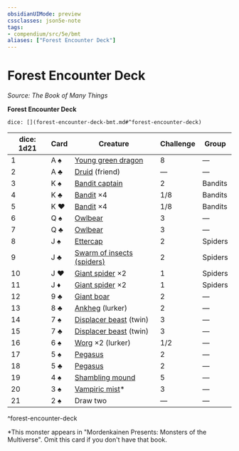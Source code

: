 ```yaml
---
obsidianUIMode: preview
cssclasses: json5e-note
tags:
- compendium/src/5e/bmt
aliases: ["Forest Encounter Deck"]
---
```

# Forest Encounter Deck
*Source: The Book of Many Things* 

**Forest Encounter Deck**

`dice: [](forest-encounter-deck-bmt.md#^forest-encounter-deck)`

| dice: 1d21 | Card | Creature | Challenge | Group |
|------------|------|----------|-----------|-------|
| 1 | A ♠ | [Young green dragon](/3-Mechanics/CLI/bestiary/dragon/young-green-dragon.md) | 8 | — |
| 2 | A ♣ | [Druid](/3-Mechanics/CLI/bestiary/humanoid/druid.md) (friend) | — | — |
| 3 | K ♠ | [Bandit captain](/3-Mechanics/CLI/bestiary/humanoid/bandit-captain.md) | 2 | Bandits |
| 4 | K ♣ | [Bandit](/3-Mechanics/CLI/bestiary/humanoid/bandit.md) ×4 | 1/8 | Bandits |
| 5 | K ♥ | [Bandit](/3-Mechanics/CLI/bestiary/humanoid/bandit.md) ×4 | 1/8 | Bandits |
| 6 | Q ♠ | [Owlbear](/3-Mechanics/CLI/bestiary/monstrosity/owlbear.md) | 3 | — |
| 7 | Q ♣ | [Owlbear](/3-Mechanics/CLI/bestiary/monstrosity/owlbear.md) | 3 | — |
| 8 | J ♠ | [Ettercap](/3-Mechanics/CLI/bestiary/monstrosity/ettercap.md) | 2 | Spiders |
| 9 | J ♣ | [Swarm of insects (spiders)](/3-Mechanics/CLI/bestiary/beast/swarm-of-spiders.md) | 2 | Spiders |
| 10 | J ♥ | [Giant spider](/3-Mechanics/CLI/bestiary/beast/giant-spider.md) ×2 | 1 | Spiders |
| 11 | J ♦ | [Giant spider](/3-Mechanics/CLI/bestiary/beast/giant-spider.md) ×2 | 1 | Spiders |
| 12 | 9 ♣ | [Giant boar](/3-Mechanics/CLI/bestiary/beast/giant-boar.md) | 2 | — |
| 13 | 8 ♣ | [Ankheg](/3-Mechanics/CLI/bestiary/monstrosity/ankheg.md) (lurker) | 2 | — |
| 14 | 7 ♠ | [Displacer beast](/3-Mechanics/CLI/bestiary/monstrosity/displacer-beast.md) (twin) | 3 | — |
| 15 | 7 ♣ | [Displacer beast](/3-Mechanics/CLI/bestiary/monstrosity/displacer-beast.md) (twin) | 3 | — |
| 16 | 6 ♠ | [Worg](/3-Mechanics/CLI/bestiary/monstrosity/worg.md) ×2 (lurker) | 1/2 | — |
| 17 | 5 ♠ | [Pegasus](/3-Mechanics/CLI/bestiary/celestial/pegasus.md) | 2 | — |
| 18 | 5 ♣ | [Pegasus](/3-Mechanics/CLI/bestiary/celestial/pegasus.md) | 2 | — |
| 19 | 4 ♠ | [Shambling mound](/3-Mechanics/CLI/bestiary/plant/shambling-mound.md) | 5 | — |
| 20 | 3 ♠ | [Vampiric mist](/3-Mechanics/CLI/bestiary/undead/vampiric-mist-mpmm.md)* | 3 | — |
| 21 | 2 ♠ | Draw two | — | — |
^forest-encounter-deck

*This monster appears in "Mordenkainen Presents: Monsters of the Multiverse". Omit this card if you don't have that book.